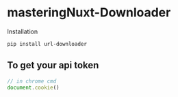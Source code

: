 # masteringNuxt-Downloader

Installation
```sh
pip install url-downloader 
```

## To get your api token 
```js
// in chrome cmd
document.cookie()
```
